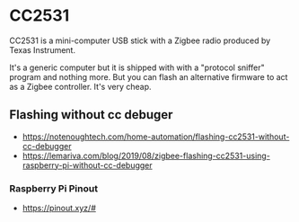 # CC2531

CC2531 is a mini-computer USB stick with a Zigbee radio produced by Texas Instrument. 

It's a generic computer but it is shipped with with a "protocol sniffer" program and nothing more. But you can flash an alternative firmware to act as a Zigbee controller. It's very cheap.


## Flashing without cc debuger

* <https://notenoughtech.com/home-automation/flashing-cc2531-without-cc-debugger>
* <https://lemariva.com/blog/2019/08/zigbee-flashing-cc2531-using-raspberry-pi-without-cc-debugger>

### Raspberry Pi Pinout

* <https://pinout.xyz/#>

